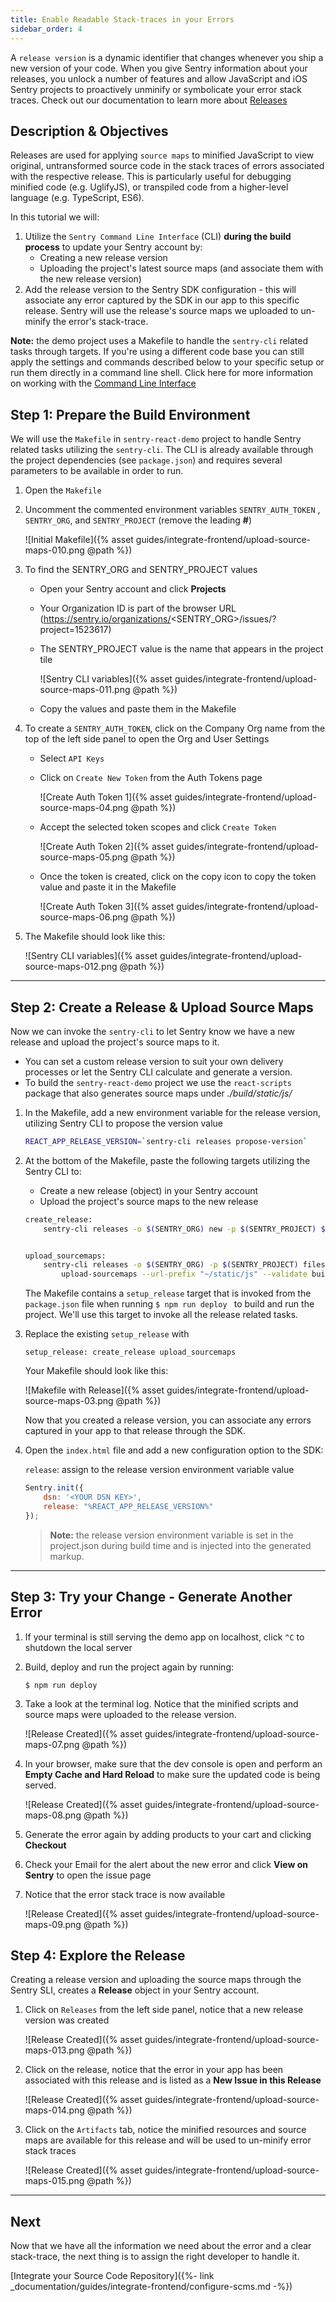 ```yaml
---
title: Enable Readable Stack-traces in your Errors
sidebar_order: 4
---
```


 A `release version` is a dynamic identifier that changes whenever you ship a new version of your code. When you give Sentry information about your releases, you unlock a number of features and allow JavaScript and iOS Sentry projects to proactively unminify or symbolicate your error stack traces. Check out our documentation to learn more about [Releases](https://docs.sentry.io/workflow/releases/?platform=browser)



## Description & Objectives
 Releases are used for applying `source maps` to minified JavaScript to view original, untransformed source code in the stack traces of errors associated with the respective release. This is particularly useful for debugging minified code (e.g. UglifyJS), or transpiled code from a higher-level language (e.g. TypeScript, ES6).

 In this tutorial we will: 
 1. Utilize the `Sentry Command Line Interface` (CLI) **during the build process** to update your Sentry account by:
    - Creating a new release version
    - Uploading the project's latest source maps (and associate them with the new release version)
2. Add the release version to the Sentry SDK configuration - this will associate any error captured by the SDK in our app to this specific release. Sentry will use the release's source maps we uploaded to un-minify the error's stack-trace.

**Note:** the demo project uses a Makefile to handle the `sentry-cli` related tasks through targets. If you're using a different code base you can still apply the settings and commands described below to your specific setup or run them directly in a command line shell. Click here for more information on working with the [Command Line Interface](https://docs.sentry.io/cli/)


<!-- ## Prerequisites -->

## Step 1: Prepare the Build Environment
We will use the `Makefile` in `sentry-react-demo` project to handle Sentry related tasks utilizing the `sentry-cli`. The CLI is already available through the project dependencies (see `package.json`) and requires several parameters to be available in order to run.

1. Open the `Makefile`

2. Uncomment the commented environment variables `SENTRY_AUTH_TOKEN` , `SENTRY_ORG`, and `SENTRY_PROJECT` (remove the leading **#**)
    
    ![Initial Makefile]({% asset guides/integrate-frontend/upload-source-maps-010.png @path %})
    

3. To find the SENTRY_ORG and SENTRY_PROJECT values
    - Open your Sentry account and click **Projects**
    - Your Organization ID is part of the browser URL (https://sentry.io/organizations/<SENTRY_ORG>/issues/?project=1523617)
    - The SENTRY_PROJECT value is the name that appears in the project tile
        
        ![Sentry CLI variables]({% asset guides/integrate-frontend/upload-source-maps-011.png @path %})
    - Copy the values and paste them in the Makefile

4. To create a `SENTRY_AUTH_TOKEN`, click on the Company Org name from the top of the left side panel to open the Org and User Settings
    - Select `API Keys`
    - Click on `Create New Token` from the Auth Tokens page 
        
        ![Create Auth Token 1]({% asset guides/integrate-frontend/upload-source-maps-04.png @path %})
    
    - Accept the selected token scopes and click `Create Token`
        
        ![Create Auth Token 2]({% asset guides/integrate-frontend/upload-source-maps-05.png @path %})

    - Once the token is created, click on the copy icon to copy the token value and paste it in the Makefile

        ![Create Auth Token 3]({% asset guides/integrate-frontend/upload-source-maps-06.png @path %})


5. The Makefile should look like this:

    ![Sentry CLI variables]({% asset guides/integrate-frontend/upload-source-maps-012.png @path %})


***

## Step 2: Create a Release & Upload Source Maps

Now we can invoke the `sentry-cli` to let Sentry know we have a new release and upload the project's source maps to it. 
- You can set a custom release version to suit your own delivery processes or let the Sentry CLI calculate and generate a version. 
- To build the `sentry-react-demo` project we use the `react-scripts` package that also generates source maps under _./build/static/js/_

1. In the Makefile, add a new environment variable for the release version, utilizing Sentry CLI to propose the version value

    ```bash
    REACT_APP_RELEASE_VERSION=`sentry-cli releases propose-version`
    ```

2. At the bottom of the Makefile, paste the following targets utilizing the Sentry CLI to:
    - Create a new release (object) in your Sentry account
    - Upload the project's source maps to the new release 
    
    ```bash
    create_release:
        sentry-cli releases -o $(SENTRY_ORG) new -p $(SENTRY_PROJECT) $(REACT_APP_RELEASE_VERSION)


    upload_sourcemaps:
        sentry-cli releases -o $(SENTRY_ORG) -p $(SENTRY_PROJECT) files $(REACT_APP_RELEASE_VERSION) \
            upload-sourcemaps --url-prefix "~/static/js" --validate build/static/js
    ```

    The Makefile contains a `setup_release` target that is invoked from the `package.json` file when running  `$ npm run deploy ` to build and run the project.  We'll use this target to invoke all the release related tasks.

3. Replace the existing `setup_release` with 

    ```Shell
    setup_release: create_release upload_sourcemaps
    ```

    Your Makefile should look like this:
        
    ![Makefile with Release]({% asset guides/integrate-frontend/upload-source-maps-03.png @path %})


    Now that you created a release version, you can associate any errors captured in your app to that release through the SDK.

4. Open the `index.html` file and add a new configuration option to the SDK: 
    
    `release`: assign to the release version environment variable value


    ```JavaScript
    Sentry.init({
        dsn: '<YOUR DSN KEY>',
        release: "%REACT_APP_RELEASE_VERSION%"
    });
    ```
    
    > **Note:** the release version environment variable is set in the project.json during build time and is injected into the generated markup.

***


## Step 3: Try your Change - Generate Another Error

1. If your terminal is still serving the demo app on localhost, click `^C` to shutdown the local server

2.  Build, deploy and run the project again by running:
    
    ```Node
    $ npm run deploy
    ```
    
3. Take a look at the terminal log. Notice that the minified scripts and source maps were uploaded to the release version.

    ![Release Created]({% asset guides/integrate-frontend/upload-source-maps-07.png @path %})

4. In your browser, make sure that the dev console is open and perform an **Empty Cache and Hard Reload** to make sure the updated code is being served.
    
    ![Release Created]({% asset guides/integrate-frontend/upload-source-maps-08.png @path %})

5. Generate the error again by adding products to your cart and clicking **Checkout**

6. Check your Email for the alert about the new error and click **View on Sentry** to open the issue page

7. Notice that the error stack trace is now available 
    
    ![Release Created]({% asset guides/integrate-frontend/upload-source-maps-09.png @path %})

## Step 4: Explore the Release

Creating a release version and uploading the source maps through the Sentry SLI, creates a **Release** object in your Sentry account.

1. Click on `Releases` from the left side panel, notice that a new release version was created 

    ![Release Created]({% asset guides/integrate-frontend/upload-source-maps-013.png @path %})
    

2. Click on the release, notice that the error in your app has been associated with this release and is listed as a **New Issue in this Release** 

    ![Release Created]({% asset guides/integrate-frontend/upload-source-maps-014.png @path %})

3. Click on the `Artifacts` tab, notice the minified resources and source maps are available for this release and will be used to un-minify error stack traces

    ![Release Created]({% asset guides/integrate-frontend/upload-source-maps-015.png @path %})

****



## Next
Now that we have all the information we need about the error and a clear stack-trace, the next thing is to assign the right developer to handle it. 

[Integrate your Source Code Repository]({%- link _documentation/guides/integrate-frontend/configure-scms.md -%})


